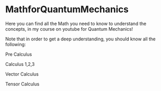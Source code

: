 # MathforQuantumMechanics
Here you can find all the Math you need to know to understand the concepts, in my course on youtube for Quantum Mechanics!

Note that in order to get a deep understanding, you should know all the following:

Pre Calculus


Calculus 1,2,3

Vector Calculus

Tensor Calculus
